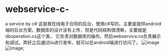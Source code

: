 # webservice-c-
a service by c#
这是我在线电子合同的后台，使用c#写的。主要是提供android端的后台方案，数据库的设计没有上传，但是代码结构很清晰，主要就是dboperation.cs这个类，
它负责对数据库的操作。然后webservice.cs负责展示和调试。弄好之后通过iis进行发布，就可以在android端进行访问了。
![image]("http://b265.photo.store.qq.com/psb?/V13onOga2qcUC7/41v4xTnjWSNYLB2STfXzcjZRLtNBHHiGtMeW7Xbl.ag!/b/dAkBAAAAAAAA&amp;bo=eQJiAnkCYgIDCC0!&rf=viewer_311")
![image]("http://a2.qpic.cn/psb?/V13onOga2qcUC7/Mf2KOGEMsNnQALzj0EYlDlGqnXT2LW5LvpHuxmhguoA!/b/dAkBAAAAAAAA&ek=1&kp=1&pt=0&bo=tQJvArUCbwIDCC0!&sce=50-1-1&rf=viewer_311");
